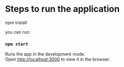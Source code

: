 # Steps to run the application

npm install

 you can run:

### `npm start`

Runs the app in the development mode.\
Open [http://localhost:3000](http://localhost:3000) to view it in the browser.

